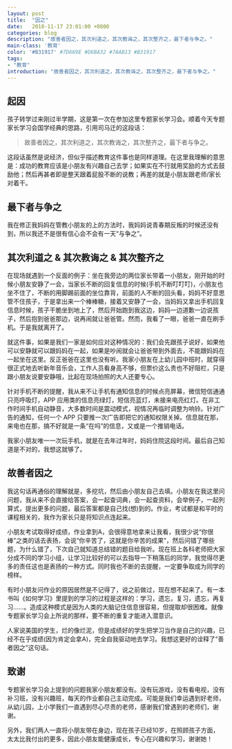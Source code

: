 ```yaml
---
layout: post
title:  "因之"
date:   2018-11-17 23:01:00 +0800
categories: blog
description: "故善者因之，其次利道之，其次教诲之，其次整齐之，最下者与争之。"
main-class: '教育'
color: '#B31917' #7D669E #D6BA32 #7AAB13 #B31917
tags:
- "教育"
introduction: "故善者因之，其次利道之，其次教诲之，其次整齐之，最下者与争之。"
---
```

## 起因

孩子转学过来刚过半学期，这是第一次在参加这里专题家长学习会。顺着今天专题家长学习会国学经典的思路，引用司马迁的这段话：

> 故善者因之，其次利道之，其次教诲之，其次整齐之，最下者与争之。

这段话虽然是说经济，但似乎描述教育这件事也是同样道理。在这里我理解的意思是：成功的教育应该是小朋友有兴趣自己去学；如果实在不行就用奖励的方式去鼓励他；然后再甚者即是整天跟着屁股不断的说教；再差的就是小朋友跟老师/家长对着干。

## 最下者与争之
我在修正我妈妈在管教小朋友的上的方法时，我妈妈说青春期反叛的时候还没有到，所以我还不是很有信心会不会有一天“与争之”。

## 其次利道之 & 其次教诲之 & 其次整齐之
在现场就遇到一个反面的例子：坐在我旁边的两位家长带着一小朋友，刚开始的时候小朋友安静了一会，当家长不断的回复信息的时候(手机不断叮叮叮)，小朋友也坐不住了，不断的用脚踢前面的坐位靠背，前面的人不断的回头看，妈妈不好意思管不住孩子，于是拿出来一个棒棒糖，接着又安静了一会，当妈妈又拿出手机回复信息时候，孩子干脆坐到地上了，然后开始跑到我这边，妈妈一边道歉一边说孩子，然后抱到爸爸那边，说再闹就让爸爸管。然而，我看了一眼，爸爸一直在刷手机。于是我就离开了。

就这件事，如果是我们一家是如何应对这种情况的：我们会先跟孩子说好，如果他可以安静就可以跟妈妈在一起，如果是吵闹就会让爸爸带到外面去，不能跟妈妈在一起坐在这里。反正爸爸在这里也没有听。我家小朋友在上幼儿园中班时，就穿得很正式地去听新年音乐会，工作人员看身高不够，但票价这么贵也不好阻栏，只是跟小朋友说要安静哦，比起在现场拍照的大人还要专心。

针对手机不断的提醒，我从来不让手机有通知信息的时候点亮屏幕，微信短信通通只亮呼吸灯，APP 应用类的信息亮绿灯，短信亮蓝灯，未接来电亮红灯。在非工作时间手机自动静音，大多数时间是震动模式，视情况再临时调整为响铃。针对广告的通知，任何一个 APP 只要推一次广告即把它的通知权限关掉。信息就在那，来电也在那，搞不好就是一条“在吗”的信息，又或是一个推销电话。

我家小朋友唯一一次玩手机，就是在去年过年时，妈妈住院这段时间。最后自己知道是不对的，我想这就够了。

## 故善者因之
我这句话再通俗的理解就是，多挖坑，然后由小朋友自己去填。小朋友在我这里问问题，我从来不会直接给答案，会一起查词典，会一起查资料，会举例子，一起列算式，提出更多的问题，最后答案都是自己找(想)到的。作业，考试都是和平时的课程相关的，我作为家长只是将知识点连起来。

小朋友考试取得好成绩，作业拿到A，会很得意地拿来让我看，我很少说“你很棒”之类的话去表扬，会说“你辛苦了，这就是你辛苦的成果”，然后问错了哪些题，为什么错了，下次自己就知道总结错的题目给我听。现在班上各科老师把大家分成不同的学习小组，让学习比较好的可以去指导一下稍落后的同学，我觉得尽更多的责任这也是表扬的一种方式。同时我也不断的去提醒，一定要争取成为同学的榜样。

有时小朋友问作业的原因居然是不记得了，说之前做过，现在想不起来了。有一本书叫《如何学习》里提到的学习的过程是这样的：学习，遗忘，复习，遗忘，再复习……。造成这种模式是因为人类的大脑记住信息很容易，但提取却很困难。就像专题家长学习会上所说的那样，要不断的重复才能进入潜意识。

人家说美国的学生，烂的像烂泥，但是成绩好的学生把学习当作是自己的兴趣，已经不在乎成绩(因为肯定会拿A)，完全自我驱动地去学习。我想这更好的诠释了“善者因之”这句话。

## 致谢
专题家长学习会上提到的问题我家小朋友都没有。没有玩游戏，没有看电视，没有补习班，没有兴趣班，每天的作业都自己主动完成。可能是我们幸运遇到好老师，从幼儿园，上小学我们一直遇到尽心尽责的老师，感谢我们曾遇到的老师们，谢谢。

另外，我们两人一直将小朋友带在身边，现在孩子已经10岁，在照顾孩子方面，太太比我付出的更多，因此小朋友能健康成长，专心在兴趣和学习，谢谢她！